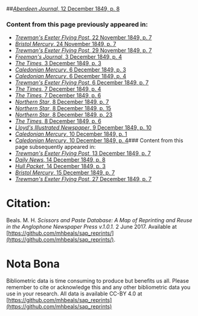 ##[*Aberdeen Journal*, 12 December 1849, p. 8](https://mhbeals.github.io/sap_html/Aberdeen-Journal/Aberdeen-Journal-12-December-1849-p-8)

### Content from this page previously appeared in:
+ [*Trewman's Exeter Flying Post*, 22 November 1849, p. 7](https://mhbeals.github.io/sap_html/Trewman's-Exeter-Flying-Post/Trewman's-Exeter-Flying-Post-22-November-1849-p-7)
+ [*Bristol Mercury*, 24 November 1849, p. 7](https://mhbeals.github.io/sap_html/Bristol-Mercury/Bristol-Mercury-24-November-1849-p-7)
+ [*Trewman's Exeter Flying Post*, 29 November 1849, p. 7](https://mhbeals.github.io/sap_html/Trewman's-Exeter-Flying-Post/Trewman's-Exeter-Flying-Post-29-November-1849-p-7)
+ [*Freeman's Journal*, 3 December 1849, p. 4](https://mhbeals.github.io/sap_html/Freeman's-Journal/Freeman's-Journal-3-December-1849-p-4)
+ [*The Times*, 3 December 1849, p. 3](https://mhbeals.github.io/sap_html/The-Times/The-Times-3-December-1849-p-3)
+ [*Caledonian Mercury*, 6 December 1849, p. 3](https://mhbeals.github.io/sap_html/Caledonian-Mercury/Caledonian-Mercury-6-December-1849-p-3)
+ [*Caledonian Mercury*, 6 December 1849, p. 4](https://mhbeals.github.io/sap_html/Caledonian-Mercury/Caledonian-Mercury-6-December-1849-p-4)
+ [*Trewman's Exeter Flying Post*, 6 December 1849, p. 7](https://mhbeals.github.io/sap_html/Trewman's-Exeter-Flying-Post/Trewman's-Exeter-Flying-Post-6-December-1849-p-7)
+ [*The Times*, 7 December 1849, p. 4](https://mhbeals.github.io/sap_html/The-Times/The-Times-7-December-1849-p-4)
+ [*The Times*, 7 December 1849, p. 6](https://mhbeals.github.io/sap_html/The-Times/The-Times-7-December-1849-p-6)
+ [*Northern Star*, 8 December 1849, p. 7](https://mhbeals.github.io/sap_html/Northern-Star/Northern-Star-8-December-1849-p-7)
+ [*Northern Star*, 8 December 1849, p. 15](https://mhbeals.github.io/sap_html/Northern-Star/Northern-Star-8-December-1849-p-15)
+ [*Northern Star*, 8 December 1849, p. 23](https://mhbeals.github.io/sap_html/Northern-Star/Northern-Star-8-December-1849-p-23)
+ [*The Times*, 8 December 1849, p. 6](https://mhbeals.github.io/sap_html/The-Times/The-Times-8-December-1849-p-6)
+ [*Lloyd's Illustrated Newspaper*, 9 December 1849, p. 10](https://mhbeals.github.io/sap_html/Lloyd's-Illustrated-Newspaper/Lloyd's-Illustrated-Newspaper-9-December-1849-p-10)
+ [*Caledonian Mercury*, 10 December 1849, p. 1](https://mhbeals.github.io/sap_html/Caledonian-Mercury/Caledonian-Mercury-10-December-1849-p-1)
+ [*Caledonian Mercury*, 10 December 1849, p. 4](https://mhbeals.github.io/sap_html/Caledonian-Mercury/Caledonian-Mercury-10-December-1849-p-4)### Content from this page subsequently appeared in:
+ [*Trewman's Exeter Flying Post*, 13 December 1849, p. 7](https://mhbeals.github.io/sap_html/Trewman's-Exeter-Flying-Post/Trewman's-Exeter-Flying-Post-13-December-1849-p-7)
+ [*Daily News*, 14 December 1849, p. 8](https://mhbeals.github.io/sap_html/Daily-News/Daily-News-14-December-1849-p-8)
+ [*Hull Packet*, 14 December 1849, p. 3](https://mhbeals.github.io/sap_html/Hull-Packet/Hull-Packet-14-December-1849-p-3)
+ [*Bristol Mercury*, 15 December 1849, p. 7](https://mhbeals.github.io/sap_html/Bristol-Mercury/Bristol-Mercury-15-December-1849-p-7)
+ [*Trewman's Exeter Flying Post*, 27 December 1849, p. 7](https://mhbeals.github.io/sap_html/Trewman's-Exeter-Flying-Post/Trewman's-Exeter-Flying-Post-27-December-1849-p-7)
                    
# Citation: 

Beals. M. H. *Scissors and Paste Database: A Map of Reprinting and Reuse in the Anglophone Newspaper Press v.1.0.1.* 2 June 2017. Available at [https://github.com/mhbeals/sap_reprints/](https://github.com/mhbeals/sap_reprints/). 
                    
# Nota Bona

Bibliometric data is time consuming to produce but benefits us all. Please remember to cite or acknowledge this and any other bibliometric data you use in your research. All data is available CC-BY 4.0 at [https://github.com/mhbeals/sap_reprints](https://github.com/mhbeals/sap_reprints)